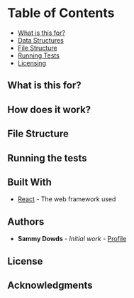 

Table of Contents
======================

* [What is this for?](#what-is-this-for)
* [Data Structures](#data-structure)
* [File Structure](#file-structure)
* [Running Tests](#running-tests)
* [Licensing](#license)

## What is this for? 

## How does it work?

## File Structure 

## Running the tests

## Built With

* [React](https://reactjs.org/docs/getting-started.html) - The web framework used

## Authors

* **Sammy Dowds** - *Initial work* - [Profile](https://github.com/sammydowds)

## License

## Acknowledgments
